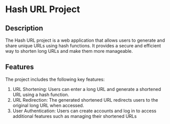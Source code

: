 # Hash URL Project

## Description
The Hash URL project is a web application that allows users to generate and share unique URLs using hash functions. It provides a secure and efficient way to shorten long URLs and make them more manageable.

## Features
The project includes the following key features:
1. URL Shortening: Users can enter a long URL and generate a shortened URL using a hash function.
3. URL Redirection: The generated shortened URL redirects users to the original long URL when accessed.
6. User Authentication: Users can create accounts and log in to access additional features such as managing their shortened URLs 



